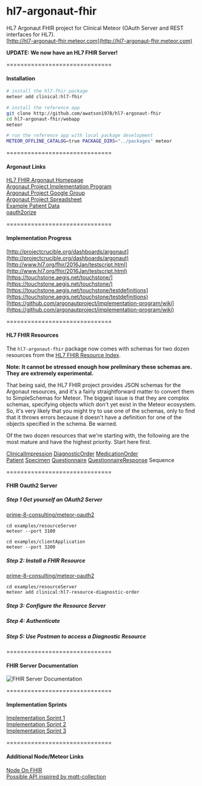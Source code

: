 # hl7-argonaut-fhir
HL7 Argonaut FHIR project for Clinical Meteor (OAuth Server and REST interfaces for HL7).    
[http://hl7-argonaut-fhir.meteor.com](http://hl7-argonaut-fhir.meteor.com)  

**UPDATE:  We now have an HL7 FHIR Server!**  

==============================
#### Installation  

````bash
# install the hl7-fhir package
meteor add clinical:hl7-fhir

# install the reference app
git clone http://github.com/awatson1978/hl7-argonaut-fhir
cd hl7-argonaut-fhir/webapp
meteor

# run the reference app with local package development
METEOR_OFFLINE_CATALOG=true PACKAGE_DIRS="../packages" meteor
````




==============================
#### Argonaut Links

[HL7 FHIR Argonaut Homepage](http://argonautwiki.hl7.org/index.php?title=Main_Page)  
[Argonaut Project Implementation Program](http://www.hl7.org/documentcenter/public_temp_5CA28742-1C23-BA17-0CDCC42B408067A3/wg/argonaut/Argonaut%20Implementation%20Program%20Kickoff-24%20Feb%202015-v3.pdf)  
[Argonaut Project Google Group](https://groups.google.com/forum/#!forum/argonaut-project)  
[Argonaut Project Spreadsheet](https://docs.google.com/spreadsheets/d/1mJRn7jHeED5SN-ZRhOh3V61wXmIKfaskQUF9nbUSkvY/edit)  
[Example Patient Data](http://hl7-fhir.github.io/overview-dev.html)  
[oauth2orize](https://www.npmjs.com/package/oauth2orize)

==============================
#### Implementation Progress

[http://projectcrucible.org/dashboards/argonaut](http://projectcrucible.org/dashboards/argonaut)  
[http://www.hl7.org/fhir/2016Jan/testscript.html](http://www.hl7.org/fhir/2016Jan/testscript.html)  
[https://touchstone.aegis.net/touchstone/](https://touchstone.aegis.net/touchstone/)  
[https://touchstone.aegis.net/touchstone/testdefinitions](https://touchstone.aegis.net/touchstone/testdefinitions)  
[https://github.com/argonautproject/implementation-program/wiki](https://github.com/argonautproject/implementation-program/wiki)  


==============================
#### HL7 FHIR Resources  

The ``hl7-argonaut-fhir`` package now comes with schemas for two dozen resources from the [HL7 FHIR Resource Index](https://www.hl7.org/fhir/resourcelist.html).  

**Note: It cannot be stressed enough how preliminary these schemas are.  They are extremely experimental.**    

That being said, the HL7 FHIR project provides JSON schemas for the Argonaut resources, and it's a fairly straightforward matter to convert them to SimpleSchemas for Meteor.  The biggest issue is that they are complex schemas, specifying objects which don't yet exist in the Meteor ecosystem.  So, it's very likely that you might try to use one of the schemas, only to find that it throws errors because it doesn't have a definition for one of the objects specified in the schema.  Be warned.  

Of the two dozen resources that we're starting with, the following are the most mature and have the highest priority.  Start here first.   


[ClinicalImpression](https://github.com/clinical-meteor/hl7-resource-clinical-impression)
[DiagnosticOrder](https://github.com/clinical-meteor/hl7-resource-diagnostic-order)
[MedicationOrder](https://github.com/clinical-meteor/hl7-resource-medication-order)  
[Patient](https://github.com/clinical-meteor/hl7-resource-patient)
[Specimen](https://github.com/clinical-meteor/hl7-resource-specimen)
[Questionnaire](https://github.com/clinical-meteor/hl7-resource-questionnaire)
[QuestionnaireResponse](https://github.com/clinical-meteor/hl7-resource-questionnaire-response)
Sequence

==============================
#### FHIR Oauth2 Server

##### Step 1  Get yourself an OAuth2 Server

[prime-8-consulting/meteor-oauth2](https://github.com/prime-8-consulting/meteor-oauth2)  

````
cd examples/resourceServer
meteor --port 3100

cd examples/clientApplication
meteor --port 3200
````

##### Step 2: Install a FHIR Resource

[prime-8-consulting/meteor-oauth2](https://github.com/prime-8-consulting/meteor-oauth2)  

````
cd examples/resourceServer
meteor add clinical:hl7-resource-diagnostic-order
````

##### Step 3:  Configure the Resource Server

##### Step 4:  Authenticate

##### Step 5:  Use Postman to access a Diagnostic Resource




==============================
#### FHIR Server Documentation  

![FHIR Server Documentation](https://raw.githubusercontent.com/prime-8-consulting/meteor-oauth2/master/documentation/OAuthWebSequenceWithConfig.png)

==============================
#### Implementation Sprints  

[Implementation Sprint 1](https://github.com/argonautproject/implementation-program/wiki/Implementation-Sprint-1)  
[Implementation Sprint 2](https://github.com/argonautproject/implementation-program/wiki/Implementation-Sprint-2)  
[Implementation Sprint 3](https://github.com/argonautproject/implementation-program/wiki/Implementation-Sprint-3)

==============================
#### Additional Node/Meteor Links

[Node On FHIR](https://github.com/medcafe/NodeOnFHIR)  
[Possible API inspired by mqtt-collection](https://atmospherejs.com/perak/mqtt-collection)  
